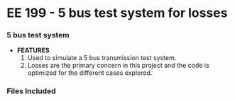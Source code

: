 # EE 199 - 5 bus test system for losses

### 5 bus test system
* **FEATURES**
  1. Used to simulate a 5 bus transmission test system.
  2. Losses are the primary concern in this project and the code is optimized for the different cases explored.

### Files Included
